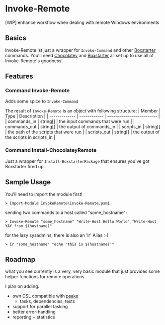 # Invoke-Remote
[WIP] enhance workflow when dealing with remote Windows environments

## Basics
Invoke-Remote ist just a wrapper for `Invoke-Command` and other [Boxstarter](https://github.com/mwrock/boxstarter) commands.
You'll need [Chocolatey](https://chocolatey.org/) and [Boxstarter](https://github.com/mwrock/boxstarter) all set up to use all of Invoke-Remote's goodness!

## Features
### Command Invoke-Remote
Adds some spice to `Invoke-Command`

The result of `Invoke-Remote` is an object with following structure:
| Member         | Type          | Description                |
| -------------  | ------------  | -------------------------  |
| commands_in    | string[]      | the input commands that were run |
| commands_out   | string[]      | the output of commands_in |
| scripts_in     | string[]      | the path of the scripts that were run |
| scripts_out    | string[]      | the output of the scripts in scripts_in |

### Command Install-ChocolateyRemote
Just a wrapper for `Install-BoxstarterPackage` that ensures you've got Boxstarter fired up.

## Sample Usage
You'll need to import the module first!
```
> Import-Module InvokeRemote\Invoke-Remote.psm1
```

sending two commands to a host called "some_hostname":
```
> Invoke-Remote "some_hostname" "Write-Host Hello World","Write-Host YAY from $(hostname)"
```

for the lazy sysadmins, there is also an 'ir' Alias :-)
```
> ir "some_hostname" "echo 'this is $(hostname)'"
```

## Roadmap
what you see currently is a very, very basic module that just provides some helper functions for remote operations.

I plan on adding:
* own DSL compatible with [psake](https://github.com/psake/psake)
  * tasks, dependencies, tests
* support for parallel tasking
* better error-handling
* reporting + statistics
